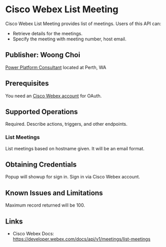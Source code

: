# Cisco Webex List Meeting
Cisco Webex List Meeting provides list of meetings. Users of this API can:
- Retrieve details for the meetings. 
- Specify the meeting with meeting number, host email.

## Publisher: Woong Choi
[Power Platform Consultant](https://www.linkedin.com/in/woongchoi/) located at Perth, WA

## Prerequisites
You need an [Cisco Webex account](https://www.webex.com/) for OAuth.

## Supported Operations
Required. Describe actions, triggers, and other endpoints.​
### List Meetings
List meetings based on hostname given. It will be an email format.

## Obtaining Credentials
Popup will showup for sign in. Sign in via Cisco Webex account.

## Known Issues and Limitations
Maximum record returned will be 100.

## Links
- Cisco Webex Docs: https://developer.webex.com/docs/api/v1/meetings/list-meetings
